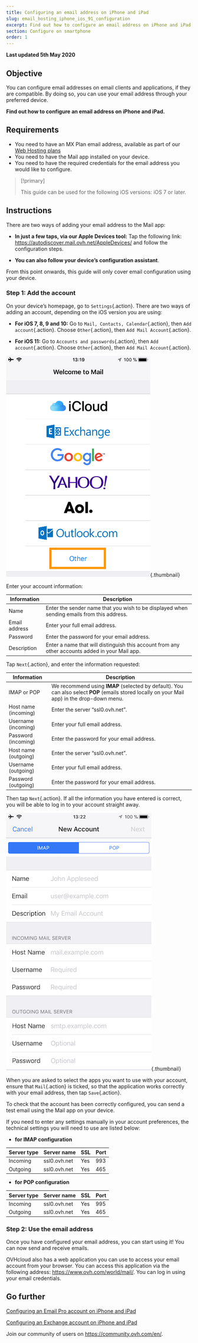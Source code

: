 ```yaml
---
title: Configuring an email address on iPhone and iPad
slug: email_hosting_iphone_ios_91_configuration
excerpt: Find out how to configure an email address on iPhone and iPad
section: Configure on smartphone
order: 1
---
```


**Last updated 5th May 2020**

## Objective

You can configure email addresses on email clients and applications, if they are compatible. By doing so, you can use your email address through your preferred device.

**Find out how to configure an email address on iPhone and iPad.**

## Requirements

- You need to have an MX Plan email address, available as part of our [Web Hosting plans](https://www.ovh.com/world/web-hosting/)
- You need to have the Mail app installed on your device.
- You need to have the required credentials for the email address you would like to configure.

> [!primary]
>
> This guide can be used for the following iOS versions: iOS 7 or later.
>

## Instructions

There are two ways of adding your email address to the Mail app:

- **In just a few taps, via our Apple Devices tool:** Tap the following link: <https://autodiscover.mail.ovh.net/AppleDevices/> and follow the configuration steps.

- **You can also follow your device’s configuration assistant**.

From this point onwards, this guide will only cover email configuration using your device.

### Step 1: Add the account

On your device’s homepage, go to `Settings`{.action}. There are two ways of adding an account, depending on the iOS version you are using:

- **For iOS 7, 8, 9 and 10:** Go to `Mail, Contacts, Calendar`{.action}, then `Add account`{.action}. Choose `Other`{.action}, then `Add Mail Account`{.action}.

- **For iOS 11:** Go to `Accounts and passwords`{.action}, then `Add account`{.action}. Choose `Other`{.action}, then `Add Mail Account`{.action}.

![Exchange](images/configuration-mail-ios-step1.png){.thumbnail}

Enter your account information:

|Information|Description|
|---|---|
|Name|Enter the sender name that you wish to be displayed when sending emails from this address.|
|Email address|Enter your full email address.|
|Password|Enter the password for your email address.|
|Description|Enter a name that will distinguish this account from any other accounts added in your Mail app.|

Tap `Next`{.action}, and enter the information requested:

|Information|Description| 
|---|---| 
|IMAP or POP|We recommend using **IMAP** (selected by default). You can also select **POP** (emails stored locally on your Mail app) in the drop-down menu.|
|Host name (incoming)|Enter the server “ssl0.ovh.net”.|
|Username (incoming)|Enter your full email address.|
|Password (incoming)|Enter the password for your email address.|  
|Host name (outgoing)|Enter the server “ssl0.ovh.net”.|
|Username (outgoing)|Enter your full email address.|
|Password (outgoing)|Enter the password for your email address.| 

Then tap `Next`{.action}. If all the information you have entered is correct, you will be able to log in to your account straight away.

![Exchange](images/configuration-mail-ios-step2.png){.thumbnail}

When you are asked to select the apps you want to use with your account, ensure that `Mail`{.action} is ticked, so that the application works correctly with your email address, then tap `Save`{.action}.

To check that the account has been correctly configured, you can send a test email using the Mail app on your device.

If you need to enter any settings manually in your account preferences, the technical settings you will need to use are listed below:

- **for IMAP configuration**

|Server type|Server name|SSL|Port|
|---|---|---|---|
|Incoming|ssl0.ovh.net|Yes|993|
|Outgoing|ssl0.ovh.net|Yes|465|

- **for POP configuration**

|Server type|Server name|SSL|Port|
|---|---|---|---|
|Incoming|ssl0.ovh.net|Yes|995|
|Outgoing|ssl0.ovh.net|Yes|465|

### Step 2: Use the email address

Once you have configured your email address, you can start using it! You can now send and receive emails.

OVHcloud also has a web application you can use to access your email account from your browser. You can access this application via the following address: <https://www.ovh.com/world/mail/>. You can log in using your email credentials.

## Go further

[Configuring an Email Pro account on iPhone and iPad](../../emails-pro/iphone-configuration/)

[Configuring an Exchange account on iPhone and iPad](../../microsoft-collaborative-solutions/exchange_2013_how_to_configure_on_ios_iphoneipad/)

Join our community of users on <https://community.ovh.com/en/>.
